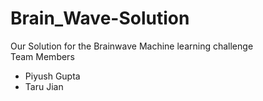 # Brain_Wave-Solution
Our Solution for the Brainwave Machine learning challenge <br>
Team Members<br>
* Piyush Gupta
* Taru Jian
